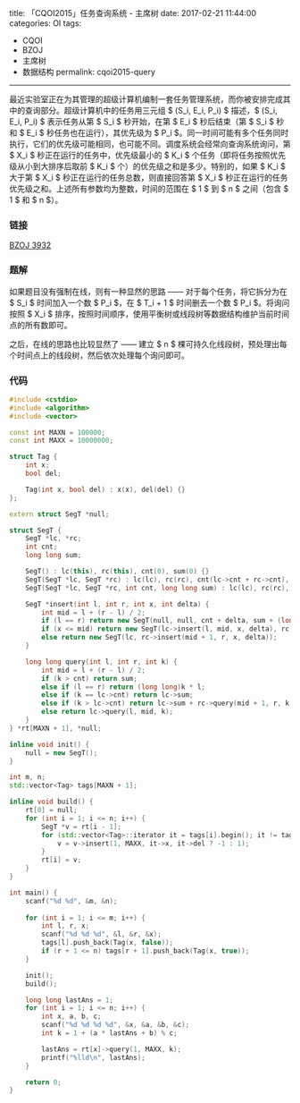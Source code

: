 title: 「CQOI2015」任务查询系统 - 主席树
date: 2017-02-21 11:44:00
categories: OI
tags:
  - CQOI
  - BZOJ
  - 主席树
  - 数据结构
permalink: cqoi2015-query
---

最近实验室正在为其管理的超级计算机编制一套任务管理系统，而你被安排完成其中的查询部分。超级计算机中的任务用三元组 $ (S_i, E_i, P_i) $ 描述，$ (S_i, E_i, P_i) $ 表示任务从第 $ S_i $ 秒开始，在第 $ E_i $ 秒后结束（第 $ S_i $ 秒和 $ E_i $ 秒任务也在运行），其优先级为 $ P_i $。同一时间可能有多个任务同时执行，它们的优先级可能相同，也可能不同。调度系统会经常向查询系统询问，第 $ X_i $ 秒正在运行的任务中，优先级最小的 $ K_i $ 个任务（即将任务按照优先级从小到大排序后取前 $ K_i $ 个）的优先级之和是多少。特别的，如果 $ K_i $ 大于第 $ X_i $ 秒正在运行的任务总数，则直接回答第 $ X_i $ 秒正在运行的任务优先级之和。上述所有参数均为整数，时间的范围在 $ 1 $ 到 $ n $ 之间（包含 $ 1 $ 和 $ n $）。

<!-- more -->

### 链接
[BZOJ 3932](http://www.lydsy.com/JudgeOnline/problem.php?id=3932)

### 题解
如果题目没有强制在线，则有一种显然的思路 —— 对于每个任务，将它拆分为在 $ S_i $ 时间加入一个数 $ P_i $，在 $ T_i + 1 $ 时间删去一个数 $ P_i $。将询问按照 $ X_i $ 排序，按照时间顺序，使用平衡树或线段树等数据结构维护当前时间点的所有数即可。

之后，在线的思路也比较显然了 —— 建立 $ n $ 棵可持久化线段树，预处理出每个时间点上的线段树，然后依次处理每个询问即可。

### 代码
```c++
#include <cstdio>
#include <algorithm>
#include <vector>

const int MAXN = 100000;
const int MAXX = 10000000;

struct Tag {
	int x;
	bool del;

	Tag(int x, bool del) : x(x), del(del) {}
};

extern struct SegT *null;

struct SegT {
	SegT *lc, *rc;
	int cnt;
	long long sum;

	SegT() : lc(this), rc(this), cnt(0), sum(0) {}
	SegT(SegT *lc, SegT *rc) : lc(lc), rc(rc), cnt(lc->cnt + rc->cnt), sum(lc->sum + rc->sum) {}
	SegT(SegT *lc, SegT *rc, int cnt, long long sum) : lc(lc), rc(rc), cnt(cnt), sum(sum) {}

	SegT *insert(int l, int r, int x, int delta) {
		int mid = l + (r - l) / 2;
		if (l == r) return new SegT(null, null, cnt + delta, sum + (long long)delta * l);
		if (x <= mid) return new SegT(lc->insert(l, mid, x, delta), rc);
		else return new SegT(lc, rc->insert(mid + 1, r, x, delta));
	}

	long long query(int l, int r, int k) {
		int mid = l + (r - l) / 2;
		if (k > cnt) return sum;
		else if (l == r) return (long long)k * l;
		else if (k == lc->cnt) return lc->sum;
		else if (k > lc->cnt) return lc->sum + rc->query(mid + 1, r, k - lc->cnt);
		else return lc->query(l, mid, k);
	}
} *rt[MAXN + 1], *null;

inline void init() {
	null = new SegT();
}

int m, n;
std::vector<Tag> tags[MAXN + 1];

inline void build() {
	rt[0] = null;
	for (int i = 1; i <= n; i++) {
		SegT *v = rt[i - 1];
		for (std::vector<Tag>::iterator it = tags[i].begin(); it != tags[i].end(); it++) {
			v = v->insert(1, MAXX, it->x, it->del ? -1 : 1);
		}
		rt[i] = v;
	}
}

int main() {
	scanf("%d %d", &m, &n);
	
	for (int i = 1; i <= m; i++) {
		int l, r, x;
		scanf("%d %d %d", &l, &r, &x);
		tags[l].push_back(Tag(x, false));
		if (r + 1 <= n) tags[r + 1].push_back(Tag(x, true));
	}

	init();
	build();

	long long lastAns = 1;
	for (int i = 1; i <= n; i++) {
		int x, a, b, c;
		scanf("%d %d %d %d", &x, &a, &b, &c);
		int k = 1 + (a * lastAns + b) % c;

		lastAns = rt[x]->query(1, MAXX, k);
		printf("%lld\n", lastAns);
	}

	return 0;
}
```
